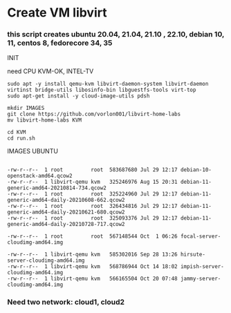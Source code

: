 # Create VM libvirt




###  this script creates ubuntu 20.04, 21.04, 21.10 , 22.10, debian 10, 11, centos 8, fedorecore 34, 35

INIT

need CPU KVM-OK, INTEL-TV

```shell
sudo apt -y install qemu-kvm libvirt-daemon-system libvirt-daemon virtinst bridge-utils libosinfo-bin libguestfs-tools virt-top
sudo apt-get install -y cloud-image-utils pdsh
```


```shell
mkdir IMAGES
git clone https://github.com/vorlon001/libvirt-home-labs
mv libvirt-home-labs KVM

cd KVM
cd run.sh

```


IMAGES UBUNTU

```

-rw-r--r--  1 root         root  583687680 Jul 29 12:17 debian-10-openstack-amd64.qcow2
-rw-r--r--  1 libvirt-qemu kvm   325246976 Aug 15 20:31 debian-11-generic-amd64-20210814-734.qcow2
-rw-r--r--  1 root         root  325224960 Jul 29 12:17 debian-11-generic-amd64-daily-20210608-662.qcow2
-rw-r--r--  1 root         root  326434816 Jul 29 12:17 debian-11-generic-amd64-daily-20210621-680.qcow2
-rw-r--r--  1 root         root  325093376 Jul 29 12:17 debian-11-generic-amd64-daily-20210728-717.qcow2

-rw-r--r--  1 root         root  567148544 Oct  1 06:26 focal-server-cloudimg-amd64.img

-rw-r--r--  1 libvirt-qemu kvm   585302016 Sep 28 13:26 hirsute-server-cloudimg-amd64.img
-rw-r--r--  1 libvirt-qemu kvm   568786944 Oct 14 18:02 impish-server-cloudimg-amd64.img
-rw-r--r--  1 libvirt-qemu kvm   566165504 Oct 20 07:48 jammy-server-cloudimg-amd64.img

```

### Need two network: cloud1, cloud2
